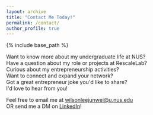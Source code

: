 ```yaml
---
layout: archive
title: "Contact Me Today!"
permalink: /contact/
author_profile: true
---
```


{% include base_path %}

Want to know more about my undergraduate life at NUS? <br/>
Have a question about my role or projects at RescaleLab? <br/>
Curious about my entrepreneurship activities? <br/>
Want to connect and expand your network? <br/>
Got a great entrepreneur joke you'd like to share? <br/>
I'd love to hear from you!   

Feel free to email me at [wilsonleejunwei@u.nus.edu](mailto:wilsonleejunwei@u.nus.edu?subject=Invitation%20to%20Connect&body=Dear%20Wilson%2C%0A%0AI%20hope%20this%20email%20finds%20you%20well.%20My%20name%20is%20%5BYour%20Name%5D%2C%20and%20I%20am%20reaching%20out%20to%20extend%20an%20invitation%20to%20connect%20with%20you.%0A%0ALooking%20forward%20to%20the%20opportunity%20of%20connecting%20with%20you.%0A%0ABest%20Regards%2C%0A%5BYour%20Name%5D) <br/>
OR send me a DM on [LinkedIn](https://www.linkedin.com/in/wilsonleejunwei/)!
